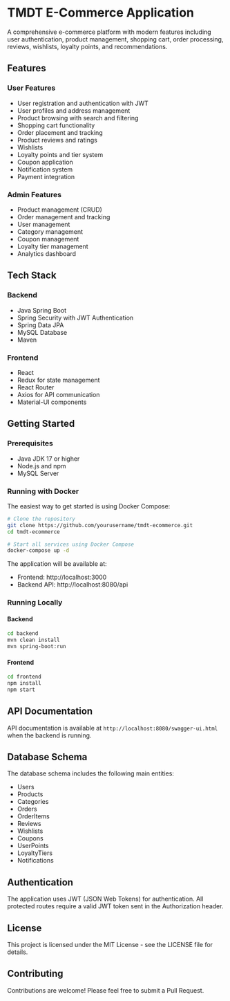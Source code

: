 # TMDT E-Commerce Application

A comprehensive e-commerce platform with modern features including user authentication, product management, shopping cart, order processing, reviews, wishlists, loyalty points, and recommendations.

## Features

### User Features
- User registration and authentication with JWT
- User profiles and address management
- Product browsing with search and filtering
- Shopping cart functionality
- Order placement and tracking
- Product reviews and ratings
- Wishlists
- Loyalty points and tier system
- Coupon application
- Notification system
- Payment integration

### Admin Features
- Product management (CRUD)
- Order management and tracking
- User management
- Category management
- Coupon management
- Loyalty tier management
- Analytics dashboard

## Tech Stack

### Backend
- Java Spring Boot
- Spring Security with JWT Authentication
- Spring Data JPA
- MySQL Database
- Maven

### Frontend
- React
- Redux for state management
- React Router
- Axios for API communication
- Material-UI components

## Getting Started

### Prerequisites
- Java JDK 17 or higher
- Node.js and npm
- MySQL Server

### Running with Docker
The easiest way to get started is using Docker Compose:

```bash
# Clone the repository
git clone https://github.com/yourusername/tmdt-ecommerce.git
cd tmdt-ecommerce

# Start all services using Docker Compose
docker-compose up -d
```

The application will be available at:
- Frontend: http://localhost:3000
- Backend API: http://localhost:8080/api

### Running Locally

#### Backend
```bash
cd backend
mvn clean install
mvn spring-boot:run
```

#### Frontend
```bash
cd frontend
npm install
npm start
```

## API Documentation
API documentation is available at `http://localhost:8080/swagger-ui.html` when the backend is running.

## Database Schema
The database schema includes the following main entities:
- Users
- Products
- Categories
- Orders
- OrderItems
- Reviews
- Wishlists
- Coupons
- UserPoints
- LoyaltyTiers
- Notifications

## Authentication
The application uses JWT (JSON Web Tokens) for authentication. All protected routes require a valid JWT token sent in the Authorization header.

## License
This project is licensed under the MIT License - see the LICENSE file for details.

## Contributing
Contributions are welcome! Please feel free to submit a Pull Request. 